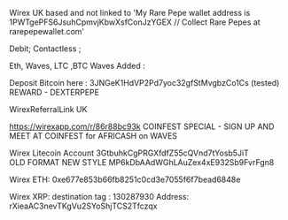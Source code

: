Wirex UK based and not linked to 'My Rare Pepe wallet address is 1PWTgePFS6JsuhCpmvjKbwXsfConJzYGEX // Collect Rare Pepes at rarepepewallet.com'

Debit; Contactless ;

Eth, Waves, LTC ,BTC 
Waves Added : 

Deposit Bitcoin here :     3JNGeK1HdVP2Pd7yoc32gfStMvgbzCo1Cs   (tested)  REWARD - DEXTERPEPE

WirexReferralLink UK

https://wirexapp.com/r/86r88bc93k   COINFEST SPECIAL - SIGN UP AND MEET AT COINFEST for AFRICASH on WAVES


Wirex Litecoin Account 
3GtbuhkCgPRGXfdfZ55cQVnd7tYosb5JiT  
OLD FORMAT 
NEW STYLE 
MP6kDbAAdWGhLAuZex4xE932Sb9FvrFgn8
 
Wirex ETH:
0xe677e853b66fb8251c0cd3e7055f6f7bead6848e  

Wirex XRP:
destination tag :
130287930
Address:
rXieaAC3nevTKgVu2SYoShjTCS2Tfczqx
